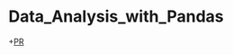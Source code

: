# Data_Analysis_with_Pandas

+[PR](https://github.com/BelalElolahi/Data_Analysis_with_Pandas/pull/2)
